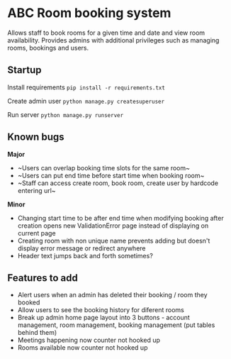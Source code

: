 
# ABC Room booking system

Allows staff to book rooms for a given time and date and view room availability. Provides admins with additional privileges such as managing rooms, bookings and users.

## Startup

Install requirements
`pip install -r requirements.txt`

Create admin user
`python manage.py createsuperuser`

Run server
`python manage.py runserver`

## Known bugs
**Major**

* ~Users can overlap booking time slots for the same room~
* ~Users can put end time before start time when booking room~
* ~Staff can access create room, book room, create user by hardcode entering url~

**Minor**
* Changing start time to be after end time when modifying booking after creation opens new ValidationError page instead of displaying on current page
* Creating room with non unique name prevents adding but doesn't display error message or redirect anywhere
* Header text jumps back and forth sometimes?

## Features to add
* Alert users when an admin has deleted their booking / room they booked
* Allow users to see the booking history for diferent rooms
* Break up admin home page layout into 3 buttons - account management, room management, booking management (put tables behind them)
* Meetings happening now counter not hooked up
* Rooms available now counter not hooked up











